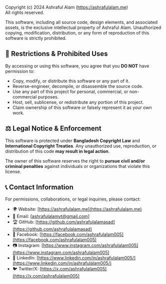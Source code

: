 Copyright (c) 2024 Ashraful Alam (https://ashrafulalam.me)  
All rights reserved.  

This software, including all source code, design elements, and associated assets, is the exclusive intellectual property of Ashraful Alam. Unauthorized copying, modification, distribution, or any form of reproduction of this software is strictly prohibited.  

## 🚫 **Restrictions & Prohibited Uses**  
By accessing or using this software, you agree that you **DO NOT** have permission to:  
- Copy, modify, or distribute this software or any part of it.  
- Reverse-engineer, decompile, or disassemble the source code.  
- Use any part of this project for personal, commercial, or non-commercial purposes.  
- Host, sell, sublicense, or redistribute any portion of this project.  
- Claim ownership of this software or falsely represent it as your own work.  

## ⚖️ **Legal Notice & Enforcement**  
This software is protected under **Bangladesh Copyright Law** and **International Copyright Treaties**. Any unauthorized use, reproduction, or distribution of this code **may result in legal action**.  

The owner of this software reserves the right to **pursue civil and/or criminal penalties** against individuals or organizations that violate this license.  

## 📞 **Contact Information**  
For permissions, collaborations, or legal inquiries, please contact:  
- 🌍 Website: [https://ashrafulalam.me](https://ashrafulalam.me)  
- 📧 Email: [ashrafulalamyt@gmail.com]  
- 🏆 GitHub: [https://github.com/ashrafulalamasad](https://github.com/ashrafulalamasad)  
- 📌 Facebook: [https://facebook.com/ashrafulalam005](https://facebook.com/ashrafulalam005)  
- 📷 Instagram: [https://www.instagram.com/ashrafulalam005](https://www.instagram.com/ashrafulalam005)  
- 💼 LinkedIn: [https://www.linkedin.com/in/ashrafulalam005/](https://www.linkedin.com/in/ashrafulalam005/)  
- 🐦 Twitter/X: [https://x.com/ashrafulalam005](https://x.com/ashrafulalam005)  


